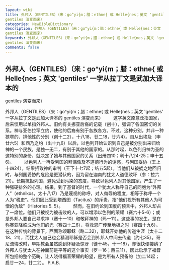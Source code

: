 ```yaml
---
layout: wiki
title: 外邦人（GENTILES）（来：go^yi{m；腊：ethne{ 或 Helle{nes；英文 'gentiles' 一字从拉丁文是武加大译本的
gentiles 演变而来）
categories: NewBibleDictionary
description: 外邦人（GENTILES）（来：go^yi{m；腊：ethne{ 或 Helle{nes；英文 'gentiles' 一字从拉丁文是武加大译本的
gentiles 演变而来）
keywords: 外邦人（GENTILES）（来：go^yi{m；腊：ethne{ 或 Helle{nes；英文 'gentiles' 一字从拉丁文是武加大译本的
gentiles 演变而来）
comments: false
---
```


## 外邦人（GENTILES）（来：go^yi{m；腊：ethne{ 或 Helle{nes；英文 'gentiles' 一字从拉丁文是武加大译本的
gentiles 演变而来）



外邦人（GENTILES）（来：go^yi{m；腊：ethne{ 或 Helle{nes；英文 'gentiles' 一字从拉丁文是武加大译本的 gentiles 演变而来）
　　这字英文原意泛指国家，后来惯用以单指外邦人。旧约有关挪亚后裔的记载（创十），强调了各国密切的关系。神与亚伯拉罕立约，使他的后裔有别于各族各方。不过，这种分别，并非一种狭窄的、排他性的分别（创十二2），十八18，廿二18，廿六4）。自从出埃及（申廿六5）和西乃之约（出十九6）以后，以色列开始认识到自己是被分别出来归给神的一个民族，是独一无二，有别于其他的国家的。从那时起，以色列归神为圣的这特别的身份，就决定了她与其他国家的关系（出卅四10；利十八24-25；申十五6)。
　　以色列人一再受列国的拜偶像及不道德行为的诱惑，与列国妥协（王上十四24），结果招致神的审判（王下十七7起；结五5起）。当他们从被掳之地回归时，与列国妥协的危险是更潜伏的，因为留在迦南的犹太人道德败坏（参：拉六21）。长期抗拒列国，避免受到污染的态度，导致以色列人对其他国家，产生了一种强硬排外的心理。结果，到了基督的时代，一个犹太人称呼自己的同胞为“外邦人”（ethnikos，太十八17）乃是蔑视的称呼，对人侮辱的程度，相等于称呼一个人为“税吏”。他们因此受到塔西图（Tacitus）的斥责，指“他们视所有其他人为可憎的仇敌”（Histories 5. 5）。
　　然而，在旧约论到国度的预言中，外邦人却占了一席位。他们只被视为被击败的人，可以增添以色列的荣耀（赛六十5-6）；或是外邦人要自己寻求神（赛十一10）和敬拜神的（玛一11）。这些事的发生，是在弥赛亚降临成为他们的光（赛四十二6），将救恩广传至地极之时（赛四十九6）。在这种传统的背景下，西面称颂耶稣（路二32），耶稣开始他的传道生涯（太十二18、21），而犹太人自己也会猜测耶稣是否会到外邦人中间去传道（约七35）。哥尼流悔改时，早期教会虽然感到怀疑及惊讶（徒十45，十一18），却很快便接纳了外邦人与犹太人在神面前是平等的这个事实（罗一16；西三11），因此启示了福音所包括的整个范畴，让人晓得福音荣耀的盼望，是为所有人预备的（加二14起；启廿一24，廿二2）。
P.A.B.





